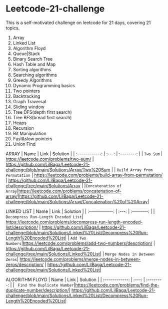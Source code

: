 # Leetcode-21-challenge
This is a self-motivated challenge on leetcode for 21 days, covering 21 topics.
1) Array
2) Linked List
3) Algorithm Floyd
4) Queue|Stack
5) Binary Search Tree
6) Hash Table and Map
7) Sorting algorithms
8) Searching algorithms
9) Greedy Algorithms
10) Dynamic Programming basics
11) Two pointers 
12) Backtracking 
13) Graph Traversal
14) Sliding window
15) Tree DFS(depth first search)
16) Tree BFS(bread first search)
17) Heaps
18) Recursion
19) Bit Manipulation
20) Fast&slow pointers
21) Union Find

ARRAY
| Name     | Link      | Solution  |
| :------------: |   :---:       | :--------: |
| `Two Sum`        | https://leetcode.com/problems/two-sum/         | https://github.com/LilBaga/Leetcode-21-challenge/blob/main/Solutions/Array/Two%20Sum   |
| `Build Array from Permutation`         | https://leetcode.com/problems/build-array-from-permutation/        | https://github.com/LilBaga/Leetcode-21-challenge/tree/main/Solutions/Array  |
|`Concatenation of Array`|https://leetcode.com/problems/concatenation-of-array/|https://github.com/LilBaga/Leetcode-21-challenge/blob/main/Solutions/Array/Concatenation%20of%20Array|

LINKED LIST
| Name     | Link      | Solution  |
| :------------: |   :---:       | :--------: |
| `Decompress Run-Length Encoded List`| https://leetcode.com/problems/decompress-run-length-encoded-list/description/ | https://github.com/LilBaga/Leetcode-21-challenge/blob/main/Solutions/Linked%20List/Decompress%20Run-Length%20Encoded%20List|
| `Add Two Numbers`|https://leetcode.com/problems/add-two-numbers/description/ | https://github.com/LilBaga/Leetcode-21-challenge/tree/main/Solutions/Linked%20List|
| `Merge Nodes in Between Zeros`| https://leetcode.com/problems/merge-nodes-in-between-zeros/description/  | https://github.com/LilBaga/Leetcode-21-challenge/tree/main/Solutions/Linked%20List|

ALGORITHM FLOYD
| Name     | Link      | Solution  |
| :------------: |   :---:       | :--------: |
| ` Find the Duplicate Number`|https://leetcode.com/problems/find-the-duplicate-number/description/| https://github.com/LilBaga/Leetcode-21-challenge/blob/main/Solutions/Linked%20List/Decompress%20Run-Length%20Encoded%20List|
